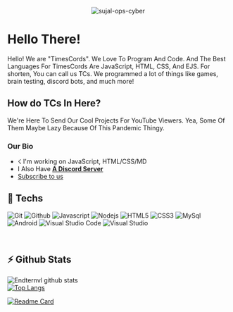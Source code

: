<p align="center"> <img src="https://komarev.com/ghpvc/?username=TimesDevv-ops-cyber" alt="sujal-ops-cyber" /> </p>

# Hello There!
Hello! We are "TimesCords". We Love To Program And Code. And The Best Languages For TimesCords Are JavaScript, HTML, CSS, And EJS.
For shorten, You can call us TCs. We programmed a lot of things like games, brain testing, discord bots, and much more!

## How do TCs In Here?
We're Here To Send Our Cool Projects For YouTube Viewers. Yea, Some Of Them Maybe Lazy Because Of This Pandemic Thingy.

### Our Bio
- ☇ I'm working on JavaScript, HTML/CSS/MD
- I Also Have [**A Discord Server**](https://discord.gg/9R7hZtbnyw)
- [Subscribe to us](https://www.youtube.com/channel/UCokddTCzZESKAIrcHNRWn5g?sub_confirmation=1)

<h2>🚀 Techs</h2>
<p>
  <img alt="Git" src="https://img.shields.io/badge/-Git-ff8438?style=flat-square&logo=git&logoColor=white" />
  <img alt="Github" src="https://img.shields.io/badge/-Github-2e2e2e?style=flat-square&logo=github&logoColor=white" />
  <img alt="Javascript" src="https://img.shields.io/badge/-JavaScript-323330?style=flat-square&logo=javascript&logoColor=white" />
  <img alt="Nodejs" src="https://img.shields.io/badge/-Nodejs-68a063?style=flat-square&logo=Node.js&logoColor=white" />
  <img alt="HTML5" src="https://img.shields.io/badge/-HTML5-E34F26?style=flat-square&logo=html5&logoColor=white" />
  <img alt="CSS3" src="https://img.shields.io/badge/-CSS3-1572B6?style=flat-square&logo=css3&logoColor=white" />
  <img alt="MySql" src="https://img.shields.io/badge/-MySQL-00756f?style=flat-square&logo=mysql&logoColor=white" />
  <img alt="Android" src="https://img.shields.io/badge/-Android-3ddc84?style=flat-square&logo=android&logoColor=white" />
  <img alt="Visual Studio Code" src="https://img.shields.io/badge/-VisualStudioCode-0078d7?style=flat-square&logo=visual-studio-code&logoColor=white" />
  <img alt="Visual Studio" src="https://img.shields.io/badge/-VisualStudio-5d2b90?style=flat-square&logo=visual-studio&logoColor=white" />
</p>
<br>

<h2>⚡ Github Stats</h2>

![Endternvl github stats](https://github-readme-stats.vercel.app/api?username=TimesDevv&show_icons=true&theme=gradient)
<br />
[![Top Langs](https://github-readme-stats.vercel.app/api/top-langs/?username=TimesDevv&show_icons=true&theme=tokyonight)](https://github.com/TimesDevv)

[![Readme Card](https://github-readme-stats.vercel.app/api/pin/?username=TimesDevv&repo=github-readme-stats)](https://github.com/TimesDevv)


